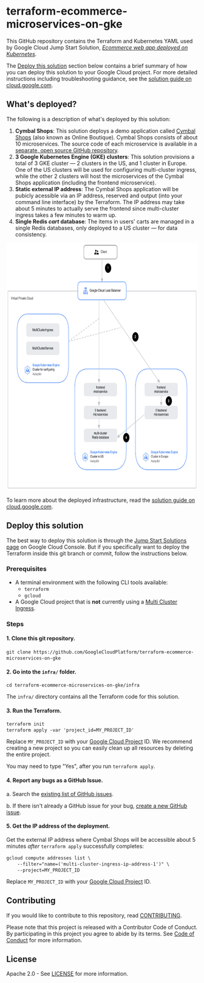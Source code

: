 # terraform-ecommerce-microservices-on-gke

This GitHub repository contains the Terraform and Kubernetes YAML used by Google Cloud Jump Start Solution, [_Ecommerce web app deployed on Kubernetes_](https://cloud.google.com/products/solutions/details/ecomm-microservices).

The [Deploy this solution](#deploy-this-solution) section below contains a brief summary of how you can deploy this solution to your Google Cloud project. For more detailed instructions including troubleshooting guidance, see the [solution guide on cloud.google.com](https://cloud.google.com/architecture/application-development/ecommerce-microservices).

## What's deployed?

The following is a description of what's deployed by this solution:
1. **Cymbal Shops**: This solution deploys a demo application called [Cymbal Shops](https://github.com/GoogleCloudPlatform/microservices-demo) (also known as Online Boutique). Cymbal Shops consists of about 10 microservices. The source code of each microservice is available in a [separate, open source GitHub repository](https://github.com/GoogleCloudPlatform/microservices-demo).
1. **3 Google Kubernetes Engine (GKE) clusters**: This solution provisions a total of 3 GKE cluster — 2 clusters in the US, and 1 cluster in Europe. One of the US clusters will be used for configuring multi-cluster ingress, while the other 2 clusters will host the microservices of the Cymbal Shops application (including the frontend microservice).
1. **Static external IP address**: The Cymbal Shops application will be pubicly acessible via an IP address, reserved and output (into your command line interface) by the Terraform. The IP address may take about 5 minutes to actually serve the frontend since multi-cluster ingress takes a few minutes to warm up.
1. **Single Redis _cart_ database**: The items in users' carts are managed in a single Redis databases, only deployed to a US cluster — for data consistency.

<img src="./.github/architectural-diagram.png" alt="Architectural diagram showing the Cymbal Shops application's microservices deployed into 2 GKE clusters — one in the US, and one in Europe. A third cluster in the US contains Kubernetes resources for MultiClusterIngress and MultiClusterService." height="650" />

To learn more about the deployed infrastructure, read the [solution guide on cloud.google.com](https://cloud.google.com/architecture/application-development/ecommerce-microservices).

## Deploy this solution

The best way to deploy this solution is through the [Jump Start Solutions page](https://console.cloud.google.com/products/solutions/details/ecomm-microservices) on Google Cloud Console. But if you specifically want to deploy the Terraform inside this git branch or commit, follow the instructions below.

### Prerequisites

* A terminal environment with the following CLI tools available:
  * `terraform`
  * `gcloud`
* A Google Cloud project that is **not** currently using a [Multi Cluster Ingress](https://cloud.google.com/kubernetes-engine/docs/concepts/multi-cluster-ingress#architecture).

### Steps

#### 1. Clone this git repository.

```
git clone https://github.com/GoogleCloudPlatform/terraform-ecommerce-microservices-on-gke
```

#### 2. Go into the `infra/` folder.

```
cd terraform-ecommerce-microservices-on-gke/infra
```

The `infra/` directory contains all the Terraform code for this solution.

#### 3. Run the Terraform.

```
terraform init
terraform apply -var 'project_id=MY_PROJECT_ID'
```

Replace `MY_PROJECT_ID` with your [Google Cloud Project](https://cloud.google.com/resource-manager/docs/creating-managing-projects) ID. We recommend creating a new project so you can easily clean up all resources by deleting the entire project.

You may need to type "Yes", after you run `terraform apply`.

#### 4. Report any bugs as a GitHub Issue.

a. Search the [existing list of GitHub issues](https://github.com/GoogleCloudPlatform/terraform-ecommerce-microservices-on-gke/issues?q=is%3Aissue).

b. If there isn't already a GitHub issue for your bug, [create a new GitHub issue](https://github.com/GoogleCloudPlatform/terraform-ecommerce-microservices-on-gke/issues/new/choose).

#### 5. Get the IP address of the deployment.

Get the external IP address where Cymbal Shops will be accessible about 5 minutes _after_ `terraform apply` successfully completes:

```
gcloud compute addresses list \
    --filter="name=('multi-cluster-ingress-ip-address-1')" \
    --project=MY_PROJECT_ID
```

Replace `MY_PROJECT_ID` with your [Google Cloud Project](https://cloud.google.com/resource-manager/docs/creating-managing-projects) ID.

## Contributing

If you would like to contribute to this repository, read [CONTRIBUTING](CONTRIBUTING.md).

Please note that this project is released with a Contributor Code of Conduct. By participating in
this project you agree to abide by its terms. See [Code of Conduct](CODE_OF_CONDUCT.md) for more
information.

## License

Apache 2.0 - See [LICENSE](LICENSE) for more information.
